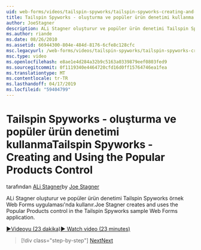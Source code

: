 ```yaml
---
uid: web-forms/videos/tailspin-spyworks/tailspin-spyworks-creating-and-using-the-popular-products-control
title: Tailspin Spyworks - oluşturma ve popüler ürün denetimi kullanma | Microsoft Docs
author: JoeStagner
description: ALi Stagner oluşturur ve popüler ürün denetimi Tailspin Spyworks örnek Web Forms uygulaması'nda kullanır.
ms.author: riande
ms.date: 08/26/2010
ms.assetid: 66944300-804e-484d-8176-6cfe8c128cfc
msc.legacyurl: /web-forms/videos/tailspin-spyworks/tailspin-spyworks-creating-and-using-the-popular-products-control
msc.type: video
ms.openlocfilehash: e8ae1e4d284a32b9c5163a0339879eef0803fed9
ms.sourcegitcommit: 0f1119340e4464720cfd16d0ff15764746ea1fea
ms.translationtype: MT
ms.contentlocale: tr-TR
ms.lasthandoff: 04/17/2019
ms.locfileid: "59404799"
---
```

# <a name="tailspin-spyworks---creating-and-using-the-popular-products-control"></a><span data-ttu-id="26d16-103">Tailspin Spyworks - oluşturma ve popüler ürün denetimi kullanma</span><span class="sxs-lookup"><span data-stu-id="26d16-103">Tailspin Spyworks - Creating and Using the Popular Products Control</span></span>

<span data-ttu-id="26d16-104">tarafından [ALi Stagner](https://github.com/JoeStagner)</span><span class="sxs-lookup"><span data-stu-id="26d16-104">by [Joe Stagner](https://github.com/JoeStagner)</span></span>

<span data-ttu-id="26d16-105">ALi Stagner oluşturur ve popüler ürün denetimi Tailspin Spyworks örnek Web Forms uygulaması'nda kullanır.</span><span class="sxs-lookup"><span data-stu-id="26d16-105">Joe Stagner creates and uses the Popular Products control in the Tailspin Spyworks sample Web Forms application.</span></span>

[<span data-ttu-id="26d16-106">&#9654;Videoyu (23 dakika)</span><span class="sxs-lookup"><span data-stu-id="26d16-106">&#9654; Watch video (23 minutes)</span></span>](https://channel9.msdn.com/Blogs/ASP-NET-Site-Videos/tailspin-spyworks-creating-and-using-the-popular-products-control)

> [!div class="step-by-step"]
> [<span data-ttu-id="26d16-107">Next</span><span class="sxs-lookup"><span data-stu-id="26d16-107">Next</span></span>](tailspin-spyworks-implementing-and-using-the-also-purchased-control.md)
